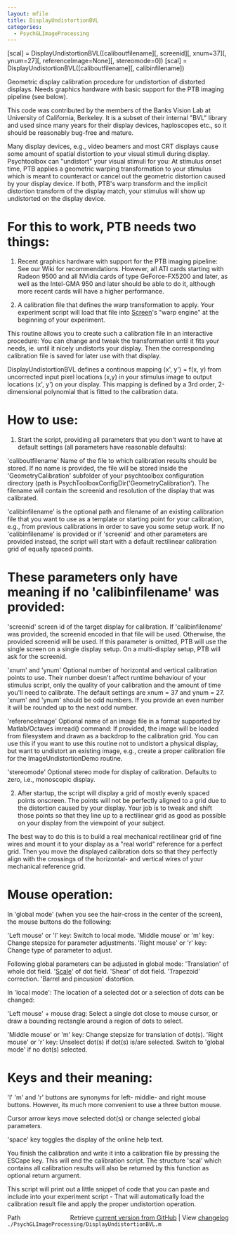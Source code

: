 ```yaml
---
layout: mfile
title: DisplayUndistortionBVL
categories:
  - PsychGLImageProcessing
---
```


\[scal\] = DisplayUndistortionBVL\(\[caliboutfilename\]\[, screenid\]\[, xnum=37\]\[, ynum=27\]\[, referenceImage=None\]\[, stereomode=0\]\)
\[scal\] = DisplayUndistortionBVL\(\[caliboutfilename\]\[, calibinfilename\]\)

Geometric display calibration procedure for undistortion of distorted
displays. Needs graphics hardware with basic support for the PTB imaging
pipeline \(see below\).

This code was contributed by the members of the Banks Vision Lab at
University of California, Berkeley. It is a subset of their internal
"BVL" library and used since many years for their display devices,
haploscopes etc., so it should be reasonably bug\-free and mature.

Many display devices, e.g., video beamers and most CRT displays cause
some amount of spatial distortion to your visual stimuli during display.
Psychtoolbox can "undistort" your visual stimuli for you: At stimulus
onset time, PTB applies a geometric warping transformation to your
stimulus which is meant to counteract or cancel out the geometric
distortion caused by your display device. If both, PTB's warp transform
and the implicit distortion transform of the display match, your stimulus
will show up undistorted on the display device.

# For this to work, PTB needs two things:

1. Recent graphics hardware with support for the PTB imaging pipeline:
See our Wiki for recommendations. However, all ATI cards starting with
Radeon 9500 and all NVidia cards of type GeForce\-FX5200 and later, as
well as the Intel\-GMA 950 and later should be able to do it, although
more recent cards will have a higher performance.

2. A calibration file that defines the warp transformation to apply. Your
experiment script will load that file into [Screen](/docs/Screen)'s "warp engine" at the
beginning of your experiment.

This routine allows you to create such a calibration file in an
interactive procedure: You can change and tweak the transformation until
it fits your needs, ie. until it nicely undistorts your display. Then the
corresponding calibration file is saved for later use with that display.

DisplayUndistortionBVL defines a continous mapping \(x', y'\) = f\(x, y\)
from uncorrected input pixel locations \(x,y\) in your stimulus image to
output locations \(x', y'\) on your display. This mapping is defined by a
3rd order, 2\-dimensional polynomial that is fitted to the calibration data.


# How to use:

1. Start the script, providing all parameters that you don't want to have
at default settings \(all parameters have reasonable defaults\):

'caliboutfilename' Name of the file to which calibration results should
be stored. If no name is provided, the file will be stored inside the
'GeometryCalibration' subfolder of your psychtoolbox configuration
directory \(path is PsychToolboxConfigDir\('GeometryCalibration'\). The
filename will contain the screenid and resolution of the display that was
calibrated.

'calibinfilename' is the optional path and filename of an existing
calibration file that you want to use as a template or starting point for
your calibration, e.g., from previous calibrations in order to save you
some setup work. If no 'calibinfilename' is provided or if 'screenid' and
other parameters are provided instead, the script will start with a
default rectilinear calibration grid of equally spaced points.

# These parameters only have meaning if no 'calibinfilename' was provided:

'screenid' screen id of the target display for calibration. If
'calibinfilename' was provided, the screenid encoded in that file will be
used. Otherwise, the provided screenid will be used. If this parameter is
omitted, PTB will use the single screen on a single display setup. On a
multi\-display setup, PTB will ask for the screenid.

'xnum' and 'ynum' Optional number of horizontal and vertical calibration
points to use. Their number doesn't affect runtime behaviour of your
stimulus script, only the quality of your calibration and the amount of
time you'll need to calibrate. The default settings are xnum = 37 and
ynum = 27. 'xnum' and 'ynum' should be odd numbers. If you provide an
even number it will be rounded up to the next odd number.

'referenceImage' Optional name of an image file in a format supported by
Matlab/Octaves imread\(\) command: If provided, the image will be loaded
from filesystem and drawn as a backdrop to the calibration grid. You can
use this if you want to use this routine not to undistort a physical
display, but want to undistort an existing image, e.g., create a proper
calibration file for the ImageUndistortionDemo routine.

'stereomode' Optional stereo mode for display of calibration. Defaults to
zero, i.e., monoscopic display.

2. After startup, the script will display a grid of mostly evenly spaced
points onscreen. The points will not be perfectly aligned to a grid due
to the distortion caused by your display. Your job is to tweak and shift
those points so that they line up to a rectilinear grid as good as
possible on your display from the viewpoint of your subject.

The best way to do this is to build a real mechanical rectilinear grid of
fine wires and mount it to your display as a "real world" reference for a
perfect grid. Then you move the displayed calibration dots so that they
perfectly align with the crossings of the horizontal\- and vertical wires
of your mechanical reference grid.

# Mouse operation:

In 'global mode' \(when you see the hair\-cross in the center of the
screen\), the mouse buttons do the following:

'Left mouse' or 'l' key:   Switch to local mode.
'Middle mouse' or 'm' key: Change stepsize for parameter adjustments.
'Right mouse' or 'r' key:  Change type of parameter to adjust.

Following global parameters can be adjusted in global mode:
'Translation' of whole dot field.
'[Scale](/docs/Scale)' of dot field.
'Shear' of dot field.
'Trapezoid' correction.
'Barrel and pincusion' distortion.

In 'local mode': The location of a selected dot or a selection of dots
can be changed:

'Left mouse' \+ mouse drag: Select a single dot close to mouse cursor, or
                           draw a bounding rectangle around a region of
                           dots to select.

'Middle mouse' or 'm' key: Change stepsize for translation of dot\(s\).
'Right mouse' or 'r' key:  Unselect dot\(s\) if dot\(s\) is/are selected.
                           Switch to 'global mode' if no dot\(s\) selected.



# Keys and their meaning:

'l' 'm' and 'r' buttons are synonyms for left\- middle\- and right mouse
buttons. However, its much more convenient to use a three button mouse.

Cursor arrow keys move selected dot\(s\) or change selected global
parameters.

'space' key toggles the display of the online help text.

You finish the calibration and write it into a calibration file by
pressing the ESCape key. This will end the calibration script. The
structure 'scal' which contains all calibration results will also be
returned by this function as optional return argument.

This script will print out a little snippet of code that you can paste
and include into your experiment script \- That will automatically load
the calibration result file and apply the proper undistortion operation.




<div class="code_header" style="text-align:right;">
  <span style="float:left;">Path&nbsp;&nbsp;</span> <span class="counter">Retrieve <a href=
  "https://raw.github.com/Psychtoolbox-3/Psychtoolbox-3/beta/./PsychGLImageProcessing/DisplayUndistortionBVL.m">current version from GitHub</a> | View <a href=
  "https://github.com/Psychtoolbox-3/Psychtoolbox-3/commits/beta/./PsychGLImageProcessing/DisplayUndistortionBVL.m">changelog</a></span>
</div>
<div class="code">
  <code>./PsychGLImageProcessing/DisplayUndistortionBVL.m</code>
</div>
